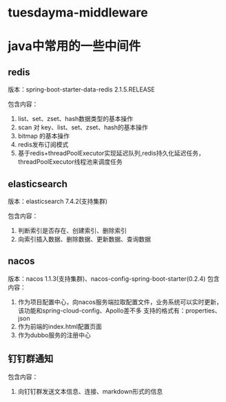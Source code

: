 # tuesdayma-middleware
# java中常用的一些中间件

## redis
版本：spring-boot-starter-data-redis 2.1.5.RELEASE

包含内容：
   1. list、set、zset、hash数据类型的基本操作
   2. scan 对 key、list、set、zset、hash的基本操作
   3. bitmap 的基本操作
   4. redis发布订阅模式
   5. 基于redis+threadPoolExecutor实现延迟队列,redis持久化延迟任务，threadPoolExecutor线程池来调度任务
## elasticsearch
版本：elasticsearch 7.4.2(支持集群)

包含内容：
   1. 判断索引是否存在、创建索引、删除索引
   2. 向索引插入数据、删除数据、更新数据、查询数据
   
## nacos
版本：nacos 1.1.3(支持集群)、nacos-config-spring-boot-starter(0.2.4)
包含内容：
   1. 作为项目配置中心，向nacos服务端拉取配置文件，业务系统可以实时更新，该功能和spring-cloud-config、Apollo差不多
       支持的格式有：properties、json
   2. 作为前端的index.html配置页面
   3. 作为dubbo服务的注册中心
   
## 钉钉群通知
包含内容：
   1. 向钉钉群发送文本信息、连接、markdown形式的信息